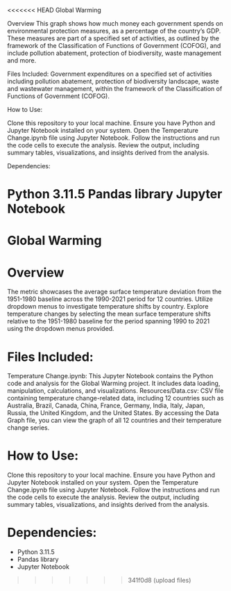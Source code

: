 <<<<<<< HEAD
Global Warming

Overview
This graph shows how much money each government spends on environmental protection measures, as a percentage of the country’s GDP. These measures are part of a specified set of activities, as outlined by the framework of the Classification of Functions of Government (COFOG), and include pollution abatement, protection of biodiversity, waste management and more.

Files Included:
Government expenditures on a specified set of activities including pollution abatement, protection of biodiversity landscape, waste and wastewater management, within the framework of the Classification of Functions of Government (COFOG).

How to Use:

Clone this repository to your local machine. Ensure you have Python and Jupyter Notebook installed on your system. Open the Temperature Change.ipynb file using Jupyter Notebook. Follow the instructions and run the code cells to execute the analysis. Review the output, including summary tables, visualizations, and insights derived from the analysis.

Dependencies:

Python 3.11.5
Pandas library
Jupyter Notebook
=======

# Global Warming

# Overview 

The metric showcases the average surface temperature deviation from the 1951-1980 baseline across the 1990-2021 period for 12 countries. Utilize dropdown menus to investigate temperature shifts by country. Explore temperature changes by selecting the mean surface temperature shifts relative to the 1951-1980 baseline for the period spanning 1990 to 2021 using the dropdown menus provided.

# Files Included:
Temperature Change.ipynb: This Jupyter Notebook contains the Python code and analysis for the Global Warming project. It includes data loading, manipulation, calculations, and visualizations. Resources/Data.csv: CSV file containing temperature change-related data, including 12 countries such as Australia, Brazil, Canada, China, France, Germany, India, Italy, Japan, Russia, the United Kingdom, and the United States. By accessing the Data Graph file, you can view the graph of all 12 countries and their temperature change series.

# How to Use:
Clone this repository to your local machine. Ensure you have Python and Jupyter Notebook installed on your system. Open the Temperature Change.ipynb file using Jupyter Notebook. Follow the instructions and run the code cells to execute the analysis. Review the output, including summary tables, visualizations, and insights derived from the analysis.

# Dependencies:
- Python 3.11.5
- Pandas library
- Jupyter Notebook
>>>>>>> 341f0d8 (upload files)
